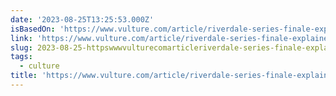 ```yaml
---
date: '2023-08-25T13:25:53.000Z'
isBasedOn: 'https://www.vulture.com/article/riverdale-series-finale-explained.html'
link: 'https://www.vulture.com/article/riverdale-series-finale-explained.html'
slug: 2023-08-25-httpswwwvulturecomarticleriverdale-series-finale-explainedhtml
tags:
  - culture
title: 'https://www.vulture.com/article/riverdale-series-finale-explained.html'
---
```


